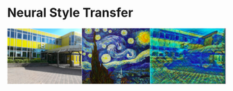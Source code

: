 # Neural Style Transfer
![demo image](https://github.com/febinsebastian/DL_CV_Team-project/blob/master/NST/sample.png)
